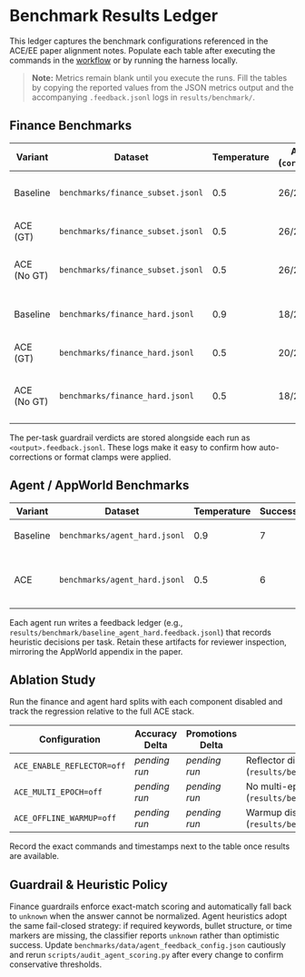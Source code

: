# Benchmark Results Ledger

This ledger captures the benchmark configurations referenced in the ACE/EE paper alignment notes. Populate each table after executing the commands in the [workflow](../.github/workflows/ace-benchmark.yml) or by running the harness locally.

> **Note:** Metrics remain blank until you execute the runs. Fill the tables by copying the reported values from the JSON metrics output and the accompanying `.feedback.jsonl` logs in `results/benchmark/`.

## Finance Benchmarks

| Variant | Dataset | Temperature | Accuracy (`correct/total`) | Promotions | New Bullets | Increments | Auto Corrections | Format Corrections | Notes |
| --- | --- | --- | --- | --- | --- | --- | --- | --- | --- |
| Baseline | `benchmarks/finance_subset.jsonl` | 0.5 | 26/26 | 0 | 77 | 16 | 4 | 3 | Guardrail normalization active - artifacts: `results/actions/18733436075/ace-benchmark-finance-baseline/` |
| ACE (GT) | `benchmarks/finance_subset.jsonl` | 0.5 | 26/26 | 7 | 14 | 17 | 5 | 3 | Reflector sees labels - artifacts: `results/actions/18733436075/ace-benchmark-finance-ace-gt/` |
| ACE (No GT) | `benchmarks/finance_subset.jsonl` | 0.5 | 26/26 | 4 | 4 | 3 | 4 | 3 | Guardrail-only evaluation - artifacts: `results/actions/18733436075/ace-benchmark-finance-ace-no-gt/` |
| Baseline | `benchmarks/finance_hard.jsonl` | 0.9 | 18/26 | 0 | 66 | 16 | 7 | 0 | Expect sharp accuracy drop - artifacts: `results/actions/18733436075/ace-benchmark-finance-hard-baseline/` |
| ACE (GT) | `benchmarks/finance_hard.jsonl` | 0.5 | 20/26 | 5 | 4 | 1 | 5 | 0 | Target paper lift - artifacts: `results/actions/18733436075/ace-benchmark-finance-hard-ace-gt/` |
| ACE (No GT) | `benchmarks/finance_hard.jsonl` | 0.5 | 18/26 | 6 | 12 | 6 | 7 | 0 | Guardrail-only evaluator - artifacts: `results/actions/18733436075/ace-benchmark-finance-hard-ace-no-gt/` |

The per-task guardrail verdicts are stored alongside each run as `<output>.feedback.jsonl`. These logs make it easy to confirm how auto-corrections or format clamps were applied.

## Agent / AppWorld Benchmarks

| Variant | Dataset | Temperature | Success | Fail | Unknown | Notes |
| --- | --- | --- | --- | --- | --- | --- |
| Baseline | `benchmarks/agent_hard.jsonl` | 0.9 | 7 | 2 | 3 | Heuristics fail closed - artifacts: `results/actions/18733436075/ace-benchmark-agent-hard-baseline/` |
| ACE | `benchmarks/agent_hard.jsonl` | 0.5 | 6 | 0 | 6 | Playbook reduces failures, keeps conservative unknowns - artifacts: `results/actions/18733436075/ace-benchmark-agent-hard-ace/` |

Each agent run writes a feedback ledger (e.g., `results/benchmark/baseline_agent_hard.feedback.jsonl`) that records heuristic decisions per task. Retain these artifacts for reviewer inspection, mirroring the AppWorld appendix in the paper.

## Ablation Study

Run the finance and agent hard splits with each component disabled and track the regression relative to the full ACE stack.

| Configuration | Accuracy Delta | Promotions Delta | Notes |
| --- | --- | --- | --- |
| `ACE_ENABLE_REFLECTOR=off` | _pending run_ | _pending run_ | Reflector disabled (`results/benchmark/ace_finance_hard_no_reflector.json`) |
| `ACE_MULTI_EPOCH=off` | _pending run_ | _pending run_ | No multi-epoch refinement (`results/benchmark/ace_finance_hard_no_multiepoch.json`) |
| `ACE_OFFLINE_WARMUP=off` | _pending run_ | _pending run_ | Warmup disabled (`results/benchmark/ace_finance_hard_no_warmup.json`) |

Record the exact commands and timestamps next to the table once results are available.

## Guardrail & Heuristic Policy

Finance guardrails enforce exact-match scoring and automatically fall back to `unknown` when the answer cannot be normalized. Agent heuristics adopt the same fail-closed strategy: if required keywords, bullet structure, or time markers are missing, the classifier reports `unknown` rather than optimistic success. Update `benchmarks/data/agent_feedback_config.json` cautiously and rerun `scripts/audit_agent_scoring.py` after every change to confirm conservative thresholds.

